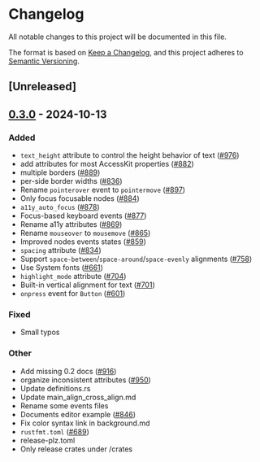 # Changelog

All notable changes to this project will be documented in this file.

The format is based on [Keep a Changelog](https://keepachangelog.com/en/1.0.0/),
and this project adheres to [Semantic Versioning](https://semver.org/spec/v2.0.0.html).

## [Unreleased]

## [0.3.0](https://github.com/RobertasJ/freya/compare/freya-elements-v0.2.0...freya-elements-v0.3.0) - 2024-10-13

### Added

- `text_height` attribute to control the height behavior of text ([#976](https://github.com/RobertasJ/freya/pull/976))
- add attributes for most AccessKit properties ([#882](https://github.com/RobertasJ/freya/pull/882))
- multiple borders ([#889](https://github.com/RobertasJ/freya/pull/889))
- per-side border widths ([#836](https://github.com/RobertasJ/freya/pull/836))
- Rename `pointerover` event to `pointermove` ([#897](https://github.com/RobertasJ/freya/pull/897))
- Only focus focusable nodes ([#884](https://github.com/RobertasJ/freya/pull/884))
- `a11y_auto_focus` ([#878](https://github.com/RobertasJ/freya/pull/878))
- Focus-based keyboard events ([#877](https://github.com/RobertasJ/freya/pull/877))
- Rename a11y attributes ([#869](https://github.com/RobertasJ/freya/pull/869))
- Rename `mouseover` to `mousemove` ([#865](https://github.com/RobertasJ/freya/pull/865))
- Improved nodes events states ([#859](https://github.com/RobertasJ/freya/pull/859))
- `spacing` attribute ([#834](https://github.com/RobertasJ/freya/pull/834))
- Support `space-between`/`space-around`/`space-evenly` alignments ([#758](https://github.com/RobertasJ/freya/pull/758))
- Use System fonts ([#661](https://github.com/RobertasJ/freya/pull/661))
- `highlight_mode` attribute ([#704](https://github.com/RobertasJ/freya/pull/704))
- Built-in vertical alignment for text ([#701](https://github.com/RobertasJ/freya/pull/701))
- `onpress` event for `Button` ([#601](https://github.com/RobertasJ/freya/pull/601))

### Fixed

- Small typos

### Other

- Add missing 0.2 docs ([#916](https://github.com/RobertasJ/freya/pull/916))
- organize inconsistent attributes ([#950](https://github.com/RobertasJ/freya/pull/950))
- Update definitions.rs
- Update main_align_cross_align.md
- Rename some events files
- Documents editor example ([#846](https://github.com/RobertasJ/freya/pull/846))
- Fix color syntax link in background.md
- `rustfmt.toml` ([#689](https://github.com/RobertasJ/freya/pull/689))
- release-plz.toml
- Only release crates under /crates

